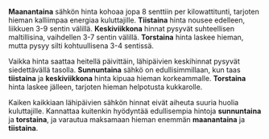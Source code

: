 **Maanantaina** sähkön hinta kohoaa jopa 8 senttiin per kilowattitunti, tarjoten hieman kalliimpaa energiaa kuluttajille. **Tiistaina** hinta nousee edelleen, liikkuen 3-9 sentin välillä. **Keskiviikkona** hinnat pysyvät suhteellisen maltillisina, vaihdellen 3-7 sentin välillä. **Torstaina** hinta laskee hieman, mutta pysyy silti kohtuullisena 3-4 sentissä.

Vaikka hinta saattaa heitellä päivittäin, lähipäivien keskihinnat pysyvät siedettävällä tasolla. **Sunnuntaina** sähkö on edullisimmillaan, kun taas **tiistaina** ja **keskiviikkona** hinta kipuaa hieman korkeammalle. **Torstaina** hinta laskee jälleen, tarjoten hieman helpotusta kukkarolle.

Kaiken kaikkiaan lähipäivien sähkön hinnat eivät aiheuta suuria huolia kuluttajille. Kannattaa kuitenkin hyödyntää edullisempia hintoja **sunnuntaina** ja **torstaina**, ja varautua maksamaan hieman enemmän **maanantaina** ja **tiistaina**.